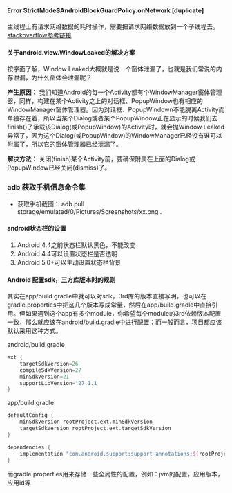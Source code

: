 #### Error StrictMode$AndroidBlockGuardPolicy.onNetwork [duplicate]
主线程上有请求网络数据的耗时操作，需要把请求网络数据放到一个子线程去。
[stackoverflow参考链接](https://stackoverflow.com/questions/22395417/error-strictmodeandroidblockguardpolicy-onnetwork)

#### 关于android.view.WindowLeaked的解决方案
按字面了解，Window Leaked大概就是说一个窗体泄漏了，也就是我们常说的内存泄漏，为什么窗体会泄漏呢？

**产生原因：**
我们知道Android的每一个Activity都有个WindowManager窗体管理器，同样，构建在某个Activity之上的对话框、PopupWindow也有相应的WindowManager窗体管理器。因为对话框、PopupWindown不能脱离Activity而单独存在着，所以当某个Dialog或者某个PopupWindow正在显示的时候我们去finish()了承载该Dialog(或PopupWindow)的Activity时，就会抛Window Leaked异常了，因为这个Dialog(或PopupWindow)的WindowManager已经没有谁可以附属了，所以它的窗体管理器已经泄漏了。

**解决方法：**
关闭(finish)某个Activity前，要确保附属在上面的Dialog或PopupWindow已经关闭(dismiss)了。



### adb 获取手机信息命令集

* 获取手机截图： adb pull storage/emulated/0/Pictures/Screenshots/xx.png .



#### android状态栏的设置

1. Android 4.4之前状态栏默认黑色，不能改变  
2. Android 4.4可以设置状态栏是否透明  
3. Android 5.0+可以主动设置状态栏背景



#### Android 配置sdk，三方库版本时的规则

其实在app/build.gradle中就可以对sdk，3rd库的版本直接写明，也可以在gradle.properties中把这几个版本写成常量，然后在app/build.gradle中直接引用。但如果遇到这个app有多个module，你希望每个module的3rd依赖版本配置一致，那么就应该在android/build.gradle中进行配置；而一般而言，项目都应该默认采用这种方式。

android/build.gradle

```groovy
ext {
    targetSdkVersion=26
    compileSdkVersion=27
    minSdkVersion=21
    supportLibVersion="27.1.1
}
```

app/build.gradle

```groovy
defaultConfig {
    minSdkVersion rootProject.ext.minSdkVersion
    targetSdkVersion rootProject.ext.targetSdkVersion
}

dependencies {
    implementation "com.android.support:support-annotations:${rootProject.ext.supportLibVersion}"
}
```

而gradle.properties用来存储一些全局性的配置，例如：jvm的配置，应用版本，应用id等

